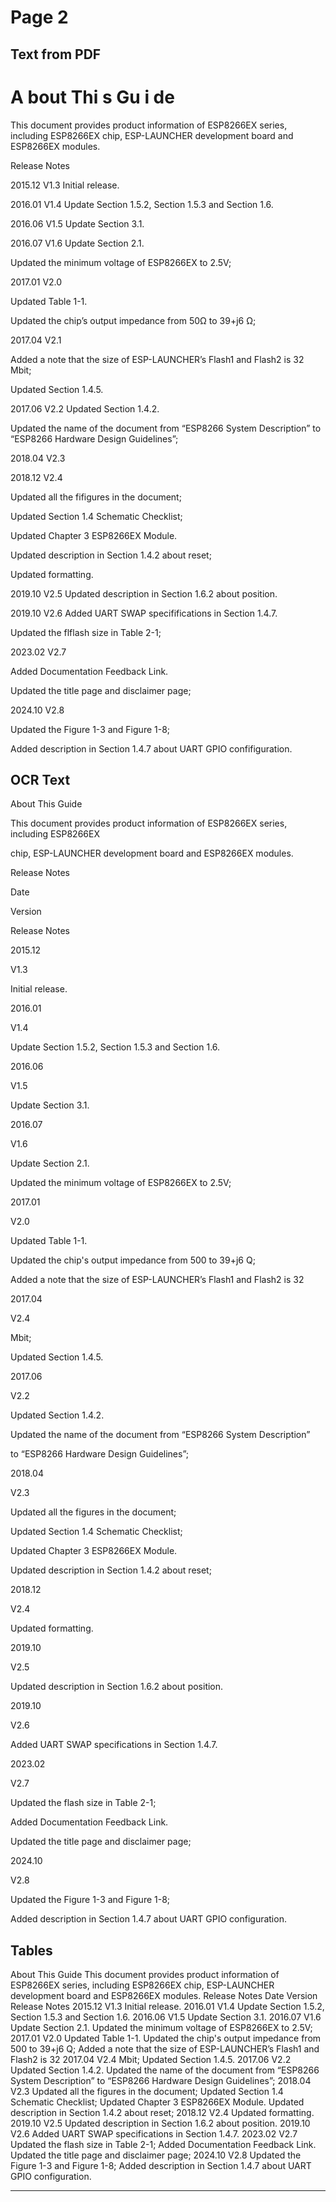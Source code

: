 # Page 2

## Text from PDF

# A bout Thi s Gu i de

This document provides product information of ESP8266EX series, including ESP8266EX
chip, ESP-LAUNCHER development board and ESP8266EX modules.

Release Notes

2015.12 V1.3 Initial release.

2016.01 V1.4 Update Section 1.5.2, Section 1.5.3 and Section 1.6.

2016.06 V1.5 Update Section 3.1.

2016.07 V1.6 Update Section 2.1.

Updated the minimum voltage of ESP8266EX to 2.5V;

2017.01 V2.0

Updated Table 1-1.

Updated the chip’s output impedance from 50Ω to 39+j6 Ω;


2017.04 V2.1


Added a note that the size of ESP-LAUNCHER’s Flash1 and Flash2 is 32
Mbit;

Updated Section 1.4.5.


2017.06 V2.2 Updated Section 1.4.2.

Updated the name of the document from “ESP8266 System Description”
to “ESP8266 Hardware Design Guidelines”;


2018.04 V2.3

2018.12 V2.4


Updated all the fifigures in the document;

Updated Section 1.4 Schematic Checklist;

Updated Chapter 3 ESP8266EX Module.

Updated description in Section 1.4.2 about reset;

Updated formatting.


2019.10 V2.5 Updated description in Section 1.6.2 about position.

2019.10 V2.6 Added UART SWAP specififications in Section 1.4.7.

Updated the flflash size in Table 2-1;

2023.02 V2.7

Added Documentation Feedback Link.

Updated the title page and disclaimer page;


2024.10 V2.8


Updated the Figure 1-3 and Figure 1-8;

Added description in Section 1.4.7 about UART GPIO confifiguration.



## OCR Text

About This Guide

This document provides product information of ESP8266EX series, including ESP8266EX

chip, ESP-LAUNCHER development board and ESP8266EX modules.

Release Notes

Date

Version

Release Notes

2015.12

V1.3

Initial release.

2016.01

V1.4

Update Section 1.5.2, Section 1.5.3 and Section 1.6.

2016.06

V1.5

Update Section 3.1.

2016.07

V1.6

Update Section 2.1.

Updated the minimum voltage of ESP8266EX to 2.5V;

2017.01

V2.0

Updated Table 1-1.

Updated the chip's output impedance from 500 to 39+j6 Q;

Added a note that the size of ESP-LAUNCHER’s Flash1 and Flash2 is 32

2017.04

V2.4

Mbit;

Updated Section 1.4.5.

2017.06

V2.2

Updated Section 1.4.2.

Updated the name of the document from “ESP8266 System Description”

to “ESP8266 Hardware Design Guidelines”;

2018.04

V2.3

Updated all the figures in the document;

Updated Section 1.4 Schematic Checklist;

Updated Chapter 3 ESP8266EX Module.

Updated description in Section 1.4.2 about reset;

2018.12

V2.4

Updated formatting.

2019.10

V2.5

Updated description in Section 1.6.2 about position.

2019.10

V2.6

Added UART SWAP specifications in Section 1.4.7.

2023.02

V2.7

Updated the flash size in Table 2-1;

Added Documentation Feedback Link.

Updated the title page and disclaimer page;

2024.10

V2.8

Updated the Figure 1-3 and Figure 1-8;

Added description in Section 1.4.7 about UART GPIO configuration.

## Tables

About This Guide
This document provides product information of ESP8266EX series, including ESP8266EX
chip, ESP-LAUNCHER development board and ESP8266EX modules.
Release Notes
Date Version Release Notes
2015.12 V1.3 Initial release.
2016.01 V1.4 Update Section 1.5.2, Section 1.5.3 and Section 1.6.
2016.06 V1.5 Update Section 3.1.
2016.07 V1.6 Update Section 2.1.
Updated the minimum voltage of ESP8266EX to 2.5V;
2017.01 V2.0
Updated Table 1-1.
Updated the chip's output impedance from 500 to 39+j6 Q;
Added a note that the size of ESP-LAUNCHER’s Flash1 and Flash2 is 32
2017.04 V2.4
Mbit;
Updated Section 1.4.5.
2017.06 V2.2 Updated Section 1.4.2.
Updated the name of the document from “ESP8266 System Description”
to “ESP8266 Hardware Design Guidelines”;
2018.04 V2.3 Updated all the figures in the document;
Updated Section 1.4 Schematic Checklist;
Updated Chapter 3 ESP8266EX Module.
Updated description in Section 1.4.2 about reset;
2018.12 V2.4
Updated formatting.
2019.10 V2.5 Updated description in Section 1.6.2 about position.
2019.10 V2.6 Added UART SWAP specifications in Section 1.4.7.
2023.02 V2.7
Updated the flash size in Table 2-1;
Added Documentation Feedback Link.
Updated the title page and disclaimer page;
2024.10 V2.8 Updated the Figure 1-3 and Figure 1-8;
Added description in Section 1.4.7 about UART GPIO configuration.


---

